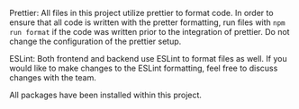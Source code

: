 Prettier: All files in this project utilize prettier to format code. In order to
ensure that all code is written with the pretter formatting, run files with
`npm run format` if the code was written prior to the integration of prettier.
Do not change the configuration of the prettier setup.

ESLint: Both frontend and backend use ESLint to format files as well. If you
would like to make changes to the ESLint formatting, feel free to discuss
changes with the team.

All packages have been installed within this project.
